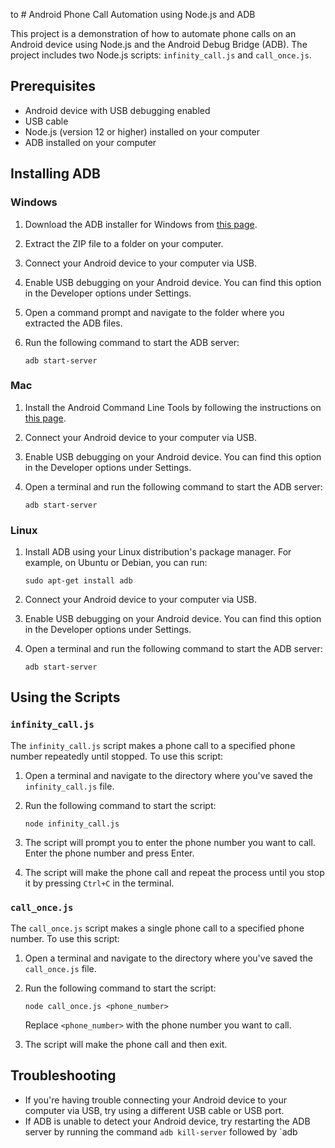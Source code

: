 to # Android Phone Call Automation using Node.js and ADB

This project is a demonstration of how to automate phone calls on an Android device using Node.js and the Android Debug Bridge (ADB). The project includes two Node.js scripts: `infinity_call.js` and `call_once.js`.

## Prerequisites

- Android device with USB debugging enabled
- USB cable
- Node.js (version 12 or higher) installed on your computer
- ADB installed on your computer

## Installing ADB

### Windows

1. Download the ADB installer for Windows from [this page](https://developer.android.com/studio/releases/platform-tools).
2. Extract the ZIP file to a folder on your computer.
3. Connect your Android device to your computer via USB.
4. Enable USB debugging on your Android device. You can find this option in the Developer options under Settings.
5. Open a command prompt and navigate to the folder where you extracted the ADB files.
6. Run the following command to start the ADB server:

   ```adb start-server```

### Mac

1. Install the Android Command Line Tools by following the instructions on [this page](https://developer.android.com/studio/#command-tools).
2. Connect your Android device to your computer via USB.
3. Enable USB debugging on your Android device. You can find this option in the Developer options under Settings.
4. Open a terminal and run the following command to start the ADB server:

   ```adb start-server```

### Linux

1. Install ADB using your Linux distribution's package manager. For example, on Ubuntu or Debian, you can run:

   ```sudo apt-get install adb```

2. Connect your Android device to your computer via USB.
3. Enable USB debugging on your Android device. You can find this option in the Developer options under Settings.
4. Open a terminal and run the following command to start the ADB server:

   ```adb start-server```

## Using the Scripts

### `infinity_call.js`

The `infinity_call.js` script makes a phone call to a specified phone number repeatedly until stopped. To use this script:

1. Open a terminal and navigate to the directory where you've saved the `infinity_call.js` file.
2. Run the following command to start the script:

   ```node infinity_call.js```

3. The script will prompt you to enter the phone number you want to call. Enter the phone number and press Enter.
4. The script will make the phone call and repeat the process until you stop it by pressing `Ctrl+C` in the terminal.

### `call_once.js`

The `call_once.js` script makes a single phone call to a specified phone number. To use this script:

1. Open a terminal and navigate to the directory where you've saved the `call_once.js` file.
2. Run the following command to start the script:

   ```node call_once.js <phone_number>```
   
   Replace `<phone_number>` with the phone number you want to call.

3. The script will make the phone call and then exit.

## Troubleshooting

- If you're having trouble connecting your Android device to your computer via USB, try using a different USB cable or USB port.
- If ADB is unable to detect your Android device, try restarting the ADB server by running the command `adb kill-server` followed by `adb
